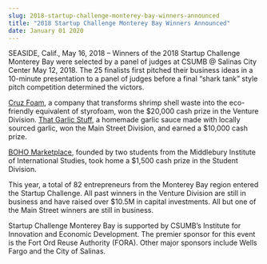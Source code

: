 ```yaml
---
slug: 2018-startup-challenge-monterey-bay-winners-announced
title: "2018 Startup Challenge Monterey Bay Winners Announced"
date: January 01 2020
---
```


 
<p>
  SEASIDE, Calif., May 16, 2018 – Winners of the 2018 Startup Challenge Monterey
  Bay were selected by a panel of judges at CSUMB @ Salinas City Center May 12,
  2018. The 25 finalists first pitched their business ideas in a 10-minute
  presentation to a panel of judges before a final “shark tank” style pitch
  competition determined the victors.
</p>
<p>
  <a href="https://www.cruzfoam.com/">Cruz Foam</a>, a company that transforms
  shrimp shell waste into the eco-friendly equivalent of styrofoam, won the
  $20,000 cash prize in the Venture Division.
  <a href="https://thatgarlicstuff.com/">That Garlic Stuff</a>, a homemade
  garlic sauce made with locally sourced garlic, won the Main Street Division,
  and earned a $10,000 cash prize.
</p>
<p>
  <a href="https://www.boho-marketplace.com/">BOHO Marketplace</a>, founded by
  two students from the Middlebury Institute of International Studies, took home
  a $1,500 cash prize in the Student Division.
</p>
<p>
  This year, a total of 82 entrepreneurs from the Monterey Bay region entered
  the Startup Challenge. All past winners in the Venture Division are still in
  business and have raised over $10.5M in capital investments. All but one of
  the Main Street winners are still in business.
</p>
<p>
  Startup Challenge Monterey Bay is supported by CSUMB’s Institute for
  Innovation and Economic Development. The premier sponsor for this event is the
  Fort Ord Reuse Authority (FORA). Other major sponsors include Wells Fargo and
  the City of Salinas.
</p>
 
